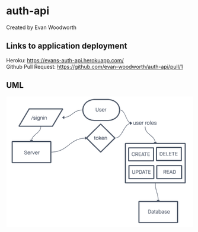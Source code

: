 # auth-api

Created by Evan Woodworth

## Links to application deployment

Heroku: https://evans-auth-api.herokuapp.com/  
Github Pull Request: https://github.com/evan-woodworth/auth-api/pull/1

## UML

![UML](./img/auth-api.png)